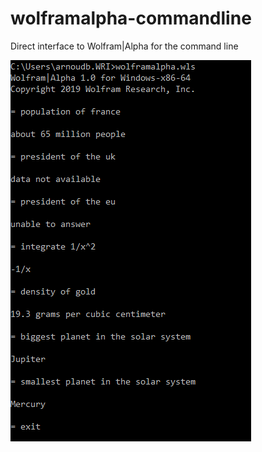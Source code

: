 # wolframalpha-commandline
Direct interface to Wolfram|Alpha for the command line

![Sample](images/image-01.png)
